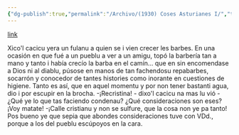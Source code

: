 ```yaml
---
{"dg-publish":true,"permalink":"/Archivo/(1930) Coses Asturianes I/","tags":["#Siglo_20","a1930","central","Máximo_Viejo","escrito","cómic"]}
---
```


[link](https://x.com/CelebresCoses/status/1797203058956403157/photo/1)

Xico'l cacicu yera un fulanu a quien se i vien crecer les barbes.
En una ocasión en que fué a un pueblu a ver a un amigu, topó la barbería tan a mano y tanto i había crecío la barba en el camín...
que en sin encomendase a Dios ni al diablu, púsose en manos de tan fachendosu repabarbes, socarrón y conocedor de tantes histories como inorante en cuestiones de higiene.
Tanto es así, que en aquel momentu y por non tener bastanti agua, dio i por escupir en la brocha.
-¡Recristina! - dixo'l cacicu na mas lu vió - ¿Qué ye lo que tas faciendo condenau? ¿Qué consideraciones son eses? ¡Voy matate!
-¡Calle cristianu y non se sulfure, que la cosa non ye pa tanto! Pos bueno ye que sepia que abondes consideraciones tuve con VDd., porque a los del pueblu escúpoyos en la cara.